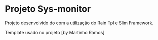 # Projeto Sys-monitor

Projeto desenvolvido do com a utilização do Rain Tpl e Slim Framework.

Template usado no projeto [by Martinho Ramos]